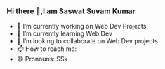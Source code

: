 ### Hi there 👋,I am Saswat Suvam Kumar


- 🔭 I’m currently working on Web Dev Projects
- 🌱 I’m currently learning Web Dev
- 👯 I’m looking to collaborate on Web Dev projects 
- 📫 How to reach me:
- 😄 Pronouns: SSk
